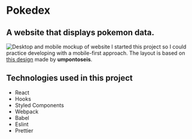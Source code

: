 # Pokedex
## A website that displays pokemon data. 
![Desktop and mobile mockup of website](/assets/mockup/1.png)
I started this project so I could practice developing with a mobile-first approach. The layout is based on [this design](https://www.figma.com/file/THLxZSlOoUYMZrjFg0Kl1M/Pok%C3%A9dex?node-id=218%3A4647) made by **umpontoseis**.

## Technologies used in this project
* React
* Hooks
* Styled Components
* Webpack
* Babel
* Eslint
* Prettier

